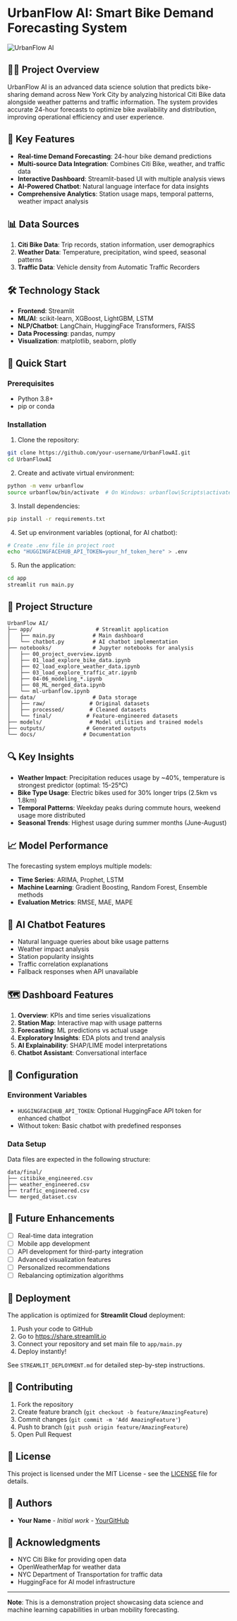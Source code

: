 # UrbanFlow AI: Smart Bike Demand Forecasting System

![UrbanFlow AI](Assets/Header.png)

## 🚴‍♂️ Project Overview

UrbanFlow AI is an advanced data science solution that predicts bike-sharing demand across New York City by analyzing historical Citi Bike data alongside weather patterns and traffic information. The system provides accurate 24-hour forecasts to optimize bike availability and distribution, improving operational efficiency and user experience.

## 🎯 Key Features

- **Real-time Demand Forecasting**: 24-hour bike demand predictions
- **Multi-source Data Integration**: Combines Citi Bike, weather, and traffic data
- **Interactive Dashboard**: Streamlit-based UI with multiple analysis views
- **AI-Powered Chatbot**: Natural language interface for data insights
- **Comprehensive Analytics**: Station usage maps, temporal patterns, weather impact analysis

## 📊 Data Sources

1. **Citi Bike Data**: Trip records, station information, user demographics
2. **Weather Data**: Temperature, precipitation, wind speed, seasonal patterns
3. **Traffic Data**: Vehicle density from Automatic Traffic Recorders

## 🛠️ Technology Stack

- **Frontend**: Streamlit
- **ML/AI**: scikit-learn, XGBoost, LightGBM, LSTM
- **NLP/Chatbot**: LangChain, HuggingFace Transformers, FAISS
- **Data Processing**: pandas, numpy
- **Visualization**: matplotlib, seaborn, plotly

## 🚀 Quick Start

### Prerequisites

- Python 3.8+
- pip or conda

### Installation

1. Clone the repository:
```bash
git clone https://github.com/your-username/UrbanFlowAI.git
cd UrbanFlowAI
```

2. Create and activate virtual environment:
```bash
python -m venv urbanflow
source urbanflow/bin/activate  # On Windows: urbanflow\Scripts\activate
```

3. Install dependencies:
```bash
pip install -r requirements.txt
```

4. Set up environment variables (optional, for AI chatbot):
```bash
# Create .env file in project root
echo "HUGGINGFACEHUB_API_TOKEN=your_hf_token_here" > .env
```

5. Run the application:
```bash
cd app
streamlit run main.py
```

## 📁 Project Structure

```
UrbanFlow AI/
├── app/                    # Streamlit application
│   ├── main.py            # Main dashboard
│   └── chatbot.py         # AI chatbot implementation
├── notebooks/             # Jupyter notebooks for analysis
│   ├── 00_project_overview.ipynb
│   ├── 01_load_explore_bike_data.ipynb
│   ├── 02_load_explore_weather_data.ipynb
│   ├── 03_load_explore_traffic_atr.ipynb
│   ├── 04-06_modeling_*.ipynb
│   ├── 08_ML_merged_data.ipynb
│   └── ml-urbanflow.ipynb
├── data/                  # Data storage
│   ├── raw/              # Original datasets
│   ├── processed/        # Cleaned datasets
│   └── final/           # Feature-engineered datasets
├── models/               # Model utilities and trained models
├── outputs/             # Generated outputs
└── docs/               # Documentation
```

## 🔍 Key Insights

- **Weather Impact**: Precipitation reduces usage by ~40%, temperature is strongest predictor (optimal: 15-25°C)
- **Bike Type Usage**: Electric bikes used for 30% longer trips (2.5km vs 1.8km)
- **Temporal Patterns**: Weekday peaks during commute hours, weekend usage more distributed
- **Seasonal Trends**: Highest usage during summer months (June-August)

## 📈 Model Performance

The forecasting system employs multiple models:
- **Time Series**: ARIMA, Prophet, LSTM
- **Machine Learning**: Gradient Boosting, Random Forest, Ensemble methods
- **Evaluation Metrics**: RMSE, MAE, MAPE

## 🤖 AI Chatbot Features

- Natural language queries about bike usage patterns
- Weather impact analysis
- Station popularity insights
- Traffic correlation explanations
- Fallback responses when API unavailable

## 🗺️ Dashboard Features

1. **Overview**: KPIs and time series visualizations
2. **Station Map**: Interactive map with usage patterns
3. **Forecasting**: ML predictions vs actual usage
4. **Exploratory Insights**: EDA plots and trend analysis
5. **AI Explainability**: SHAP/LIME model interpretations
6. **Chatbot Assistant**: Conversational interface

## 🔧 Configuration

### Environment Variables

- `HUGGINGFACEHUB_API_TOKEN`: Optional HuggingFace API token for enhanced chatbot
- Without token: Basic chatbot with predefined responses

### Data Setup

Data files are expected in the following structure:
```
data/final/
├── citibike_engineered.csv
├── weather_engineered.csv
├── traffic_engineered.csv
└── merged_dataset.csv
```

## 🚀 Future Enhancements

- [ ] Real-time data integration
- [ ] Mobile app development
- [ ] API development for third-party integration
- [ ] Advanced visualization features
- [ ] Personalized recommendations
- [ ] Rebalancing optimization algorithms

## 🚀 Deployment

The application is optimized for **Streamlit Cloud** deployment:

1. Push your code to GitHub
2. Go to https://share.streamlit.io
3. Connect your repository and set main file to `app/main.py`
4. Deploy instantly!

See `STREAMLIT_DEPLOYMENT.md` for detailed step-by-step instructions.

## 🤝 Contributing

1. Fork the repository
2. Create feature branch (`git checkout -b feature/AmazingFeature`)
3. Commit changes (`git commit -m 'Add AmazingFeature'`)
4. Push to branch (`git push origin feature/AmazingFeature`)
5. Open Pull Request

## 📄 License

This project is licensed under the MIT License - see the [LICENSE](LICENSE) file for details.

## 👥 Authors

- **Your Name** - *Initial work* - [YourGitHub](https://github.com/yourusername)

## 🙏 Acknowledgments

- NYC Citi Bike for providing open data
- OpenWeatherMap for weather data
- NYC Department of Transportation for traffic data
- HuggingFace for AI model infrastructure

---

**Note**: This is a demonstration project showcasing data science and machine learning capabilities in urban mobility forecasting.